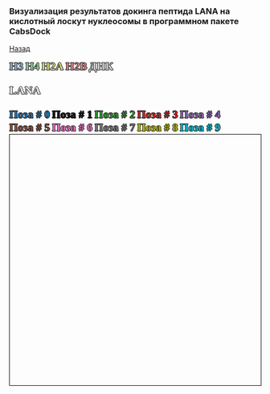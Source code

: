 ### Визуализация результатов докинга пептида LANA на кислотный лоскут нуклеосомы в программном пакете CabsDock
[Назад](https://intbio.org/grant_2018_RNFmoluch/year2.html)

<html lang="en">
<head>
  <meta charset="utf-8">
</head>
<body>
  <p style="color:#94b4d1;font-size:22px;font-family:verdana;font-weight: bold;text-shadow: -1px 0 black, 0 1px black, 1px 0 black, 0 -1px black;display: inline">H3</p> 
  <p style="color:#94d19c;font-size:22px;font-family:verdana;font-weight: bold;text-shadow: -1px 0 black, 0 1px black, 1px 0 black, 0 -1px black;display: inline">H4</p>
  <p style="color:#d6d989;font-size:22px;font-family:verdana;font-weight: bold;text-shadow: -1px 0 black, 0 1px black, 1px 0 black, 0 -1px black;display: inline">H2A</p>
  <p style="color:#d98989;font-size:22px;font-family:verdana;font-weight: bold;text-shadow: -1px 0 black, 0 1px black, 1px 0 black, 0 -1px black;display: inline">H2B</p>
  <p style="color:#d6d6d6;font-size:22px;font-family:verdana;font-weight: bold;text-shadow: -1px 0 black, 0 1px black, 1px 0 black, 0 -1px black;display: inline">ДНК</p>
  <p style="color:#ffffff;font-size:22px;font-family:verdana;font-weight: bold;text-shadow: -1px 0 black, 0 1px black, 1px 0 black, 0 -1px black">LANA</p>
  
  <p style="color:#1f77b4;font-size:22px;font-family:verdana;font-weight: bold;text-shadow: -1px 0 black, 0 1px black, 1px 0 black, 0 -1px black;display: inline">Поза # 0</p>
  <p style="color:#xff7f0e;font-size:22px;font-family:verdana;font-weight: bold;text-shadow: -1px 0 black, 0 1px black, 1px 0 black, 0 -1px black;display: inline">Поза # 1</p>
  <p style="color:#2ca02c;font-size:22px;font-family:verdana;font-weight: bold;text-shadow: -1px 0 black, 0 1px black, 1px 0 black, 0 -1px black;display: inline">Поза # 2</p>
  <p style="color:#d62728;font-size:22px;font-family:verdana;font-weight: bold;text-shadow: -1px 0 black, 0 1px black, 1px 0 black, 0 -1px black;display: inline">Поза # 3</p>
  <p style="color:#9467bd;font-size:22px;font-family:verdana;font-weight: bold;text-shadow: -1px 0 black, 0 1px black, 1px 0 black, 0 -1px black;display: inline">Поза # 4</p>
  <br>
  <p style="color:#8c564b;font-size:22px;font-family:verdana;font-weight: bold;text-shadow: -1px 0 black, 0 1px black, 1px 0 black, 0 -1px black;display: inline">Поза # 5</p>
  <p style="color:#e377c2;font-size:22px;font-family:verdana;font-weight: bold;text-shadow: -1px 0 black, 0 1px black, 1px 0 black, 0 -1px black;display: inline">Поза # 6</p>
  <p style="color:#7f7f7f;font-size:22px;font-family:verdana;font-weight: bold;text-shadow: -1px 0 black, 0 1px black, 1px 0 black, 0 -1px black;display: inline">Поза # 7</p>
  <p style="color:#bcbd22;font-size:22px;font-family:verdana;font-weight: bold;text-shadow: -1px 0 black, 0 1px black, 1px 0 black, 0 -1px black;display: inline">Поза # 8</p>
  <p style="color:#17becf;font-size:22px;font-family:verdana;font-weight: bold;text-shadow: -1px 0 black, 0 1px black, 1px 0 black, 0 -1px black;display: inline">Поза # 9</p>
 
  <script src="https://unpkg.com/ngl@2.0.0-dev.35/dist/ngl.js"></script>
  <script>
    document.addEventListener("DOMContentLoaded", function () {
      var stage = new NGL.Stage("viewport",{ backgroundColor:"#FFFFFF" });
      stage.loadFile("all_peptides_cabs.pdb").then(function (nucl) {
        var aspectRatio = 2;
        var radius = 1.5;

        nucl.addRepresentation('cartoon', {
           "sele": ":A :E", "color": 0x94b4d1,"aspectRatio":aspectRatio, "radius":radius,"radiusSegments":1,"capped":0 });
        nucl.addRepresentation('cartoon', {
           "sele": ":B :F", "color": 0x94d19c,"aspectRatio":aspectRatio, "radius":radius,"radiusSegments":1,"capped":0 });
        nucl.addRepresentation('cartoon', {
           "sele": ":C :G", "color": 0xd6d989,"aspectRatio":aspectRatio, "radius":radius,"radiusSegments":1,"capped":0 });
        nucl.addRepresentation('cartoon', {
           "sele": ":D :H", "color": 0xd98989,"aspectRatio":aspectRatio, "radius":radius,"radiusSegments":1,"capped":0 });
        nucl.addRepresentation('cartoon', {
           "sele": "nucleic", "color": 0xd6d6d6,"aspectRatio":aspectRatio, "radius":radius,"radiusSegments":1,"capped":0 });
        nucl.addRepresentation('base', {
           "sele": "nucleic", "color": 0xd6d6d6});
           
        nucl.addRepresentation('tube', {
           "sele": ":K", "color": 0xffffff,"aspectRatio":aspectRatio, "radius":0.5,"radiusSegments":1,"capped":0 });
        nucl.addRepresentation('tube', {
           "sele": ":L", "color": 0x1f77b4,"aspectRatio":aspectRatio, "radius":0.5,"radiusSegments":1,"capped":0 });
        nucl.addRepresentation('tube', {
           "sele": ":M", "color": 0xff7f0e,"aspectRatio":aspectRatio, "radius":0.5,"radiusSegments":1,"capped":0 });
        nucl.addRepresentation('tube', {
           "sele": ":N", "color": 0x2ca02c,"aspectRatio":aspectRatio, "radius":0.5,"radiusSegments":1,"capped":0 });
        nucl.addRepresentation('tube', {
           "sele": ":O", "color": 0xd62728,"aspectRatio":aspectRatio, "radius":0.5,"radiusSegments":1,"capped":0 });
        nucl.addRepresentation('tube', {
           "sele": ":P", "color": 0x9467bd,"aspectRatio":aspectRatio, "radius":0.5,"radiusSegments":1,"capped":0 });
        nucl.addRepresentation('tube', {
           "sele": ":Q", "color": 0x8c564b,"aspectRatio":aspectRatio, "radius":0.5,"radiusSegments":1,"capped":0 });
        nucl.addRepresentation('tube', {
           "sele": ":R", "color": 0xe377c2,"aspectRatio":aspectRatio, "radius":0.5,"radiusSegments":1,"capped":0 });
        nucl.addRepresentation('tube', {
           "sele": ":S", "color": 0x7f7f7f,"aspectRatio":aspectRatio, "radius":0.5,"radiusSegments":1,"capped":0 });
        nucl.addRepresentation('tube', {
           "sele": ":T", "color": 0xbcbd22,"aspectRatio":aspectRatio, "radius":0.5,"radiusSegments":1,"capped":0 });
        nucl.addRepresentation('tube', {
           "sele": ":U", "color": 0x17becf,"aspectRatio":aspectRatio, "radius":0.5,"radiusSegments":1,"capped":0 });

        nucl.autoView();
      });
    });
  </script>
  <div id="viewport" style="width:500px; height:500px; border: thin solid black"></div>
</body>
</html>
